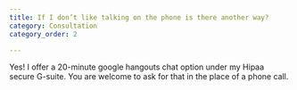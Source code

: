 ```yaml
---
title: If I don’t like talking on the phone is there another way?
category: Consultation
category_order: 2

---
```

Yes! I offer a 20-minute google hangouts chat option under my Hipaa secure G-suite. You are welcome to ask for that in the place of a phone call.